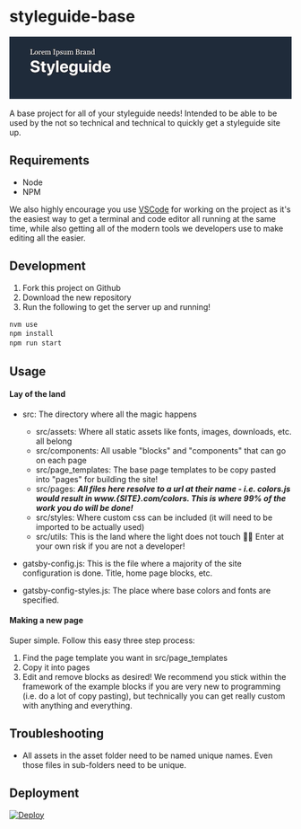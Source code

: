 # styleguide-base
![](src/utils/bin/read-me-picture.png)

A base project for all of your styleguide needs!
Intended to be able to be used by the not so technical and technical to quickly get a styleguide site up.

## Requirements
- Node
- NPM

We also highly encourage you use [VSCode](https://code.visualstudio.com/) for working on the project as
it's the easiest way to get a terminal and code editor all running at the same time, while also getting
all of the modern tools we developers use to make editing all the easier.

## Development
1. Fork this project on Github
2. Download the new repository
3. Run the following to get the server up and running!
```bash
nvm use
npm install
npm run start
```

## Usage
#### Lay of the land
- src: The directory where all the magic happens
    - src/assets: Where all static assets like fonts, images, downloads, etc. all belong
    - src/components: All usable "blocks" and "components" that can go on each page
    - src/page_templates: The base page templates to be copy pasted into "pages" for building the site!
    - src/pages: ***All files here resolve to a url at their name - i.e. colors.js would result in www.{SITE}.com/colors. This is where 99% of the work you do will be done!***
    - src/styles: Where custom css can be included (it will need to be imported to be actually used)
    - src/utils: This is the land where the light does not touch 🦁🛑 Enter at your own risk if you are not a developer!

- gatsby-config.js: This is the file where a majority of the site configuration is done. Title, home page blocks, etc.
- gatsby-config-styles.js: The place where base colors and fonts are specified.

#### Making a new page
Super simple. Follow this easy three step process:

1. Find the page template you want in src/page_templates
2. Copy it into pages
3. Edit and remove blocks as desired! We recommend you stick within the framework of the example blocks if you are very
new to programming (i.e. do a lot of copy pasting), but technically you can get really custom with anything and everything.

## Troubleshooting
- All assets in the asset folder need to be named unique names. Even those files in sub-folders need to be unique.

## Deployment
[![Deploy](https://www.herokucdn.com/deploy/button.svg)](https://heroku.com/deploy?template=https://github.com/istrategylabs/styleguide-base)